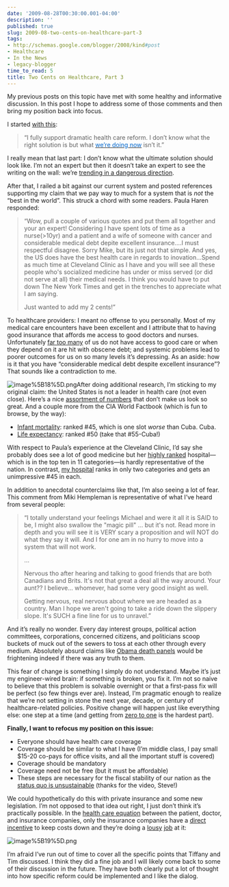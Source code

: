 ```yaml
---
date: '2009-08-28T00:30:00.001-04:00'
description: ''
published: true
slug: 2009-08-two-cents-on-healthcare-part-3
tags:
- http://schemas.google.com/blogger/2008/kind#post
- Healthcare
- In the News
- legacy-blogger
time_to_read: 5
title: Two Cents on Healthcare, Part 3
---
```



My previous posts on this topic have met with some healthy and informative discussion. In this post I hope to address some of those comments and then bring my position back into focus.

I started <a href="../2009/2009-08-two-cents-on-healthcare.html">with this</a>:
<blockquote> 

“I fully support dramatic health care reform. I don’t know what the right solution is but what <a href="http://www.photius.com/rankings/healthranks.html"><font color="#0066cc">we’re doing now</font></a> isn’t it.”
</blockquote>

I really mean that last part: I don’t know what the ultimate solution should look like. I’m not an expert but then it doesn’t take an expert to see the writing on the wall: we’re <a href="http://cbo.gov/ftpdocs/103xx/doc10311/06-16-ConradLetter.htm">trending in a dangerous direction</a>.

After that, I railed a bit against our current system and posted references supporting my claim that we pay way to much for a system that is *not* the “best in the world”. This struck a chord with some readers. Paula Haren responded:
<blockquote> 

“Wow, pull a couple of various quotes and put them all together and your an expert! Considering I have spent lots of time as a nurse(&gt;10yr) and a patient and a wife of someone with cancer and considerable medical debt depite excellent insurance....I must respectful disagree. Sorry Mike, but its just not that simple. And yes, the US does have the best health care in regards to inovation...Spend as much time at Cleveland Clinic as I have and you will see all these people who's socialized medicine has under or miss served (or did not serve at all) their medical needs. I think you would have to put down The New York Times and get in the trenches to appreciate what I am saying.      

Just wanted to add my 2 cents!”
</blockquote>

To healthcare providers: I meant no offense to you personally. Most of my medical care encounters have been excellent and I attribute that to having good insurance that affords me access to good doctors and nurses. Unfortunately <a href="http://www.cbpp.org/cms/index.cfm?fa=view&amp;id=621">far too many</a> of us do not have access to good care or when they depend on it are hit with obscene debt; and systemic problems lead to poorer outcomes for us on so many levels it’s depressing. As an aside: how is it that you have “considerable medical debt despite excellent insurance”? That sounds like a contradiction to me.

![image%5B18%5D.png](image%5B18%5D.png)</a>After doing additional research, I’m sticking to my original claim: the United States is not a leader in health care (not even close). Here’s a nice <a href="http://www.huppi.com/kangaroo/L-healthcare.htm">assortment of numbers</a> that don’t make us look so great. And a couple more from the CIA World Factbook (which is fun to browse, by the way):  <ul>   <li><a href="https://www.cia.gov/library/publications/the-world-factbook/rankorder/2091rank.html">Infant mortality</a>: <a href="https://www.cia.gov/library/publications/the-world-factbook/rankorder/2091rank.html"></a></a>ranked #45, which is one slot *worse* than Cuba. Cuba. </li>    <li><a href="https://www.cia.gov/library/publications/the-world-factbook/rankorder/2102rank.html">Life expectancy</a>: ranked #50 (take that #55-Cuba!)</li> </ul>

With respect to Paula’s experience at the Cleveland Clinic, I’d say she probably does see a lot of good medicine but her <a href="http://health.usnews.com/health/best-hospitals/cleveland-clinic-foundation-6410670">highly ranked</a> hospital—which is in the top ten in 11 categories—is hardly representative of the nation. In contrast, <a href="http://health.usnews.com/health/best-hospitals/akron-general-medical-center-6410010">my hospital</a> ranks in only two categories and gets an unimpressive #45 in each.

In addition to anecdotal counterclaims like that, I’m also seeing a lot of fear. This comment from Miki Hempleman is representative of what I’ve heard from several people: 
<blockquote> 

“I totally understand your feelings Michael and were it all it is SAID to be, I might also swallow the &quot;magic pill&quot; ... but it's not. Read more in depth and you will see it is VERY scary a proposition and will NOT do what they say it will. And I for one am in no hurry to move into a system that will not work.  

…  

Nervous tho after hearing and talking to good friends that are both Canadians and Brits. It's not that great a deal all the way around. Your aunt?? I believe... whomever, had some very good insight as well.   

Getting nervous, real nervous about where we are headed as a country. Man I hope we aren't going to take a ride down the slippery slope. It's SUCH a fine line for us to unravel.”
</blockquote>

And it’s really no wonder. Every day interest groups, political action committees, corporations, concerned citizens, and politicians scoop buckets of muck out of the sewers to toss at each other through every medium. Absolutely absurd claims like <a href="http://www.factcheck.org/2009/08/palin-vs-obama-death-panels/">Obama death panels</a> would be frightening indeed if there was any truth to them.

This fear of change is something I simply do not understand. Maybe it’s just my engineer-wired brain: if something is broken, you fix it. I’m not so naive to believe that this problem is solvable overnight or that a first-pass fix will be perfect (so few things ever are). Instead, I’m pragmatic enough to realize that we’re not setting in stone the next year, decade, or century of healthcare-related policies. Positive change will happen just like everything else: one step at a time (and getting from <a href="http://www.zefrank.com/zesblog/archives/2007/11/on_feeling_unin.html">zero to one</a> is the hardest part).

<strong>Finally, I want to refocus my position on this issue: </strong>  <ul>   <li>Everyone should have health care coverage</li>    <li>Coverage should be similar to what I have (I’m middle class, I pay small $15-20 co-pays for office visits, and all the important stuff is covered)</li>    <li>Coverage should be mandatory</li>    <li>Coverage need not be free (but it must be affordable)</li>    <li>These steps are necessary for the fiscal stability of our nation as the <a href="http://www.youtube.com/watch?v=Jng4TnKqy6A">status quo is unsustainable</a> (thanks for the video, Steve!)</li> </ul>

We could hypothetically do this with private insurance and some new legislation. I’m not opposed to that idea out right, I just don’t think it’s practically possible. In the <a href="http://digitalroam.typepad.com/digital_roam/2009/08/american-health-care-on-4-napkins-now-all-together.html">health care equation</a> between the patient, doctor, and insurance companies, only the insurance companies have a <a href="http://www.npr.org/blogs/money/2009/08/hear_taking_health_care_to_the.html">direct incentive</a> to keep costs down and they’re doing a <a href="http://cbo.gov/ftpdocs/89xx/doc8948/01-31-Testimony.shtml#1086784">lousy</a>&#160;<a href="http://cbo.gov/ftpdocs/89xx/doc8948/01-31-Testimony.shtml#1087043">job</a> at it:

![image%5B19%5D.png](image%5B19%5D.png)&#160;

I’m afraid I’ve run out of time to cover all the specific points that Tiffany and Tim discussed. I think they did a fine job and I will likely come back to some of their discussion in the future. They have both clearly put a lot of thought into how specific reform could be implemented and I like the dialog.